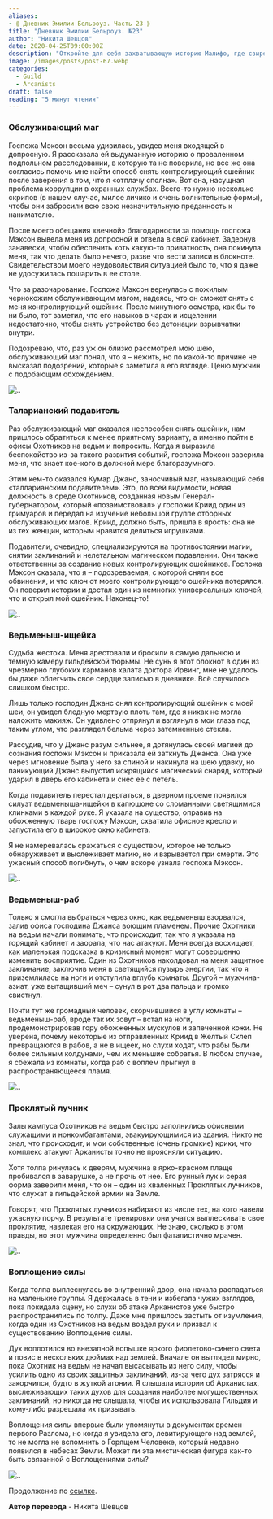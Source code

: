 ```yaml
---
aliases: 
- ⟪ Дневник Эмилии Бельроуз. Часть 23 ⟫
title: "Дневник Эмилии Бельроуз. №23"
author: "Никита Шевцов"
date: 2020-04-25T09:00:00Z
description: "Откройте для себя захватывающую историю Малифо, где свирепствует коррупция в службах безопасности. Следуйте за главным героем, чтобы снять контролирующий ошейник с помощью таинственной женщины и могущественного мага, преодолевая опасности и подозрения. | мистический рассказ"
image: /images/posts/post-67.webp
categories: 
  - Guild
  - Arcanists
draft: false
reading: "5 минут чтения"
---
```


### Обслуживающий маг

Госпожа Мэксон весьма удивилась, увидев меня входящей в допросную. Я рассказала ей выдуманную историю о проваленном подпольном расследовании, в которую та не поверила, но все же она согласись помочь мне найти способ снять контролирующий ошейник после заверения в том, что я «отплачу сполна». Вот она, насущная проблема коррупции в охранных службах. Всего-то нужно несколько скрипов (в нашем случае, милое личико и очень волнительные формы), чтобы они забросили всю свою незначительную преданность к нанимателю.

После моего обещания «вечной» благодарности за помощь госпожа Мэксон вывела меня из допросной и отвела в свой кабинет. Задернув занавески, чтобы обеспечить хоть какую-то приватность, она покинула меня, так что делать было нечего, разве что вести записи в блокноте. Свидетельством моего неудовольствия ситуацией было то, что я даже не удосужилась пошарить в ее столе.

Что за разочарование. Госпожа Мэксон вернулась с пожилым чернокожим обслуживающим магом, надеясь, что он сможет снять с меня контролирующий ошейник. После минутного осмотра, как бы то ни было, тот заметил, что его навыков в чарах и исцелении недостаточно, чтобы снять устройство без детонации взрывчатки внутри.

Подозреваю, что, раз уж он близко рассмотрел мою шею, обслуживающий маг понял, что я – нежить, но по какой-то причине не высказал подозрений, которые я заметила в его взгляде. Ценю мужчин с подобающим обхождением.

![..](/images/posts/post-78_img1.webp)


### Таларианский подавитель

Раз обслуживающий маг оказался неспособен снять ошейник, нам пришлось обратиться к менее приятному варианту, а именно пойти в офисы Охотников на ведьм и попросить. Когда я выразила беспокойство из-за такого развития событий, госпожа Мэксон заверила меня, что знает кое-кого в должной мере благоразумного.

Этим кем-то оказался Кумар Джанс, заносчивый маг, называющий себя «талларианским подавителем». Это, по всей видимости, новая должность в среде Охотников, созданная новым Генерал-губернатором, который «позаимствовал» у госпожи Криид один из гримуаров и передал на изучение небольшой группе отборных обслуживающих магов. Криид, должно быть, пришла в ярость: она не из тех женщин, которым нравится делиться игрушками.

Подавители, очевидно, специализируются на противостоянии магии, снятии заклинаний и нелетальном магическом подавлении. Они также ответственны за создание новых контролирующих ошейников. Госпожа Мэксон сказала, что я – подозреваемая, с которой сняли все обвинения, и что ключ от моего контролирующего ошейника потерялся. Он поверил истории и достал один из немногих универсальных ключей, что и открыл мой ошейник. Наконец-то!

![..](/images/posts/post-78_img2.webp)


### Ведьменыш-ищейка

Судьба жестока. Меня арестовали и бросили в самую дальнюю и темную камеру гильдейской тюрьмы. Не сунь я этот блокнот в один из чрезмерно глубоких карманов халата доктора Ирвинг, мне не удалось бы даже облегчить свое сердце записью в дневнике. Всё случилось слишком быстро.

Лишь только господин Джанс снял контролирующий ошейник с моей шеи, он увидел бледную мертвую плоть там, где я никак не могла наложить макияж. Он удивлено отпрянул и взглянул в мои глаза под таким углом, что разглядел бельма через затемненные стекла.

Рассудив, что у Джанс разум сильнее, я дотянулась своей магией до сознания госпожи Мэксон и приказала ей заткнуть Джанса. Она уже через мгновение была у него за спиной и накинула на шею удавку, но паникующий Джанс выпустил искрящийся магический снаряд, который ударил в дверь его кабинета и снес ее с петель.

Когда подавитель перестал дергаться, в дверном проеме появился силуэт ведьменыша-ищейки в капюшоне со сломанными светящимися клинками в каждой руке. Я указала на существо, оправив на обожженную тварь госпожу Мэксон, схватила офисное кресло и запустила его в широкое окно кабинета.

Я не намеревалась сражаться с существом, которое не только обнаруживает и выслеживает магию, но и взрывается при смерти. Это ужасный способ погибнуть, о чем вскоре узнала госпожа Мэксон.

![..](/images/posts/post-78_img3.webp)


### Ведьменыш-раб

Только я смогла выбраться через окно, как ведьменыш взорвался, залив офиса господина Джанса воющим пламенем. Прочие Охотники на ведьм начали понимать, что происходит, так что я указала на горящий кабинет и заорала, что нас атакуют. Меня всегда восхищает, как маленькая подсказка в кризисный момент могут совершенно изменить восприятие. Один из Охотников наколдовал на меня защитное заклинание, заключив меня в светящийся пузырь энергии, так что я приземлилась на ноги и отступила вглубь комнаты. Другой – мужчина-азиат, уже вытащивший меч – сунул в рот два пальца и громко свистнул.

Почти тут же громадный человек, скорчившийся в углу комнаты – ведьменыш-раб, вроде так их зовут – встал на ноги, продемонстрировав гору обожженных мускулов и запеченной кожи. Не уверена, почему некоторые из отправленных Криид в Желтый Склеп превращаются в рабов, а не в ищеек, но слухи ходят, что рабы были более сильным колдунами, чем их меньшие собратья. В любом случае, я сбежала из комнаты, когда раб с воплем прыгнул в распространяющееся пламя.

![..](/images/posts/post-78_img4.webp)


### Проклятый лучник

Залы кампуса Охотников на ведьм быстро заполнились офисными служащими и нонкомбатантами, эвакуирующимися из здания. Никто не знал, что происходит, и мои собственные (очень громкие) крики, что комплекс атакуют Арканисты точно не проясняли ситуацию.

Хотя толпа ринулась к дверям, мужчина в ярко-красном плаще пробивался в заварушке, а не прочь от нее. Его рунный лук и серая форма заверили меня, что он – один из хваленных Проклятых лучников, что служат в гильдейской армии на Земле.

Говорят, что Проклятых лучников набирают из числе тех, на кого навели ужасную порчу. В результате тренировки они учатся выплескивать свое проклятие, навлекая его на окружающих. Не знаю, сколько в этом правды, но этот мужчина определенно был фаталистично мрачен.

![..](/images/posts/post-78_img5.webp)


### Воплощение силы

Когда толпа выплеснулась во внутренний двор, она начала распадаться на маленькие группы. Я держалась в тени и избегала чужих взглядов, пока покидала сцену, но слухи об атаке Арканистов уже быстро распространились по толпу. Даже мне пришлось застыть от изумления, когда один из Охотников на ведьм воздел руки и призвал к существованию Воплощение силы.

Дух воплотился во внезапной вспышке яркого фиолетово-синего света и повис в нескольких дюймах над землей. Вначале он выглядел мирно, пока Охотник на ведьм не начал высасывать из него силу, чтобы усилить одно из своих защитных заклинаний, из-за чего дух затрясся и закорчился, будто в жуткой агонии. Я слышала истории об Арканистах, выслеживающих таких духов для создания наиболее могущественных заклинаний, но никогда не слышала, чтобы их использовала Гильдия и кому-либо разрешала их призывать.

Воплощения силы впервые были упомянуты в документах времен первого Разлома, но когда я увидела его, левитирующего над землей, то не могла не вспомнить о Горящем Человеке, который недавно появился в небесах Земли. Может ли эта мистическая фигура как-то быть связанной с Воплощениями силы?

![..](/images/posts/post-78_img6.webp)


Продолжение по [ссылке](http://malifaux.vercel.app/posts/post-79).


**Автор перевода** - Никита Шевцов
